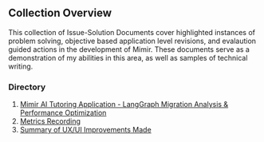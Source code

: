 ## Collection Overview

This collection of Issue-Solution Documents cover highlighted instances of problem solving, objective based application level revisions, and evalaution guided actions in the development of Mimir. These documents serve as a demonstration of my abilities in this area, as well as samples of technical writing.

### Directory
1. [Mimir AI Tutoring Application - LangGraph Migration Analysis & Performance Optimization](/Issue-Solutions_Entry001.md)
2. [Metrics Recording](/Issue-Solutions_Entry002.md)
3. [Summary of UX/UI Improvements Made](/Issue-Solutions_Entry003.md)
